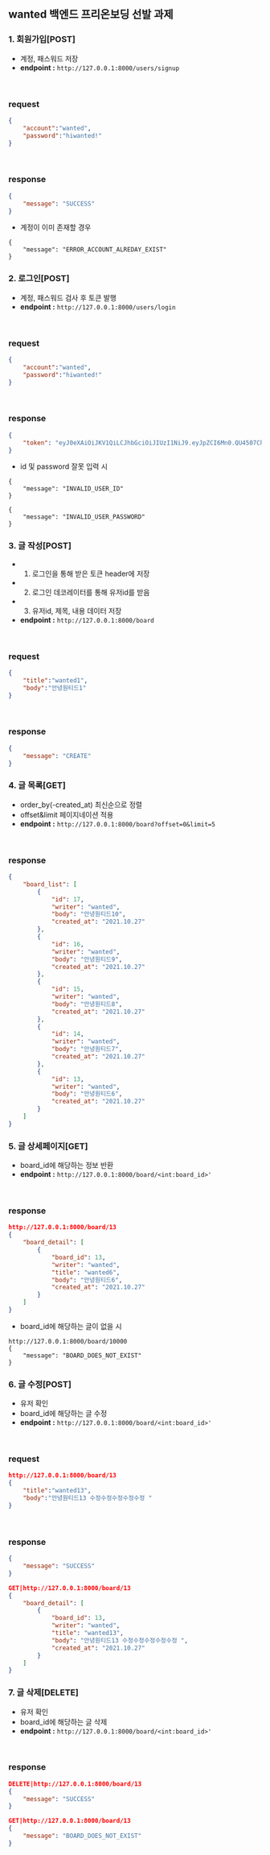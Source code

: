 ## wanted 백엔드 프리온보딩 선발 과제
   
### 1. 회원가입[POST]
- 계정, 패스워드 저장
- **endpoint :** ```http://127.0.0.1:8000/users/signup```

<br>

### **request**
```json
{
    "account":"wanted",
    "password":"hiwanted!"
}
```
<br>

### **response**
```json
{
    "message": "SUCCESS"
}
```
- 계정이 이미 존재할 경우
```
{
    "message": "ERROR_ACCOUNT_ALREDAY_EXIST"
}
```


### 2. 로그인[POST]
- 계정, 패스워드 검사 후 토큰 발행
- **endpoint :** ```http://127.0.0.1:8000/users/login```

<br>

###  **request**
```json
{
    "account":"wanted",
    "password":"hiwanted!"
}
```
<br>

### **response**
```json
{
    "token": "eyJ0eXAiOiJKV1QiLCJhbGciOiJIUzI1NiJ9.eyJpZCI6Mn0.QU4507ChQTemgYcim6gdczC7iei3bmTDSipDKx1pufE"
}
```
- id 및 password 잘못 입력 시

```
{
    "message": "INVALID_USER_ID"
}
```
```
{
    "message": "INVALID_USER_PASSWORD"
}
```
### 3. 글 작성[POST]
- 1. 로그인을 통해 받은 토큰 header에 저장
- 2. 로그인 데코레이터를 통해 유저id를 받음
- 3. 유저id, 제목, 내용 데이터 저장
- **endpoint :** ```http://127.0.0.1:8000/board```

<br>

### **request**
```json
{
    "title":"wanted1",
    "body":"안녕원티드1"
}
```
<br>

### **response**
```json
{
    "message": "CREATE"
}
```
### 4. 글 목록[GET]
- order_by(-created_at) 최신순으로 정렬
- offset&limit 페이지네이션 적용
- **endpoint :** ```http://127.0.0.1:8000/board?offset=0&limit=5```

<br>

###  **response**
```json
{
    "board_list": [
        {
            "id": 17,
            "writer": "wanted",
            "body": "안녕원티드10",
            "created_at": "2021.10.27"
        },
        {
            "id": 16,
            "writer": "wanted",
            "body": "안녕원티드9",
            "created_at": "2021.10.27"
        },
        {
            "id": 15,
            "writer": "wanted",
            "body": "안녕원티드8",
            "created_at": "2021.10.27"
        },
        {
            "id": 14,
            "writer": "wanted",
            "body": "안녕원티드7",
            "created_at": "2021.10.27"
        },
        {
            "id": 13,
            "writer": "wanted",
            "body": "안녕원티드6",
            "created_at": "2021.10.27"
        }
    ]
}
```
### 5. 글 상세페이지[GET]
- board_id에 해당하는 정보 반환 
- **endpoint :** ```http://127.0.0.1:8000/board/<int:board_id>'```

<br>

###  **response**
```json
http://127.0.0.1:8000/board/13
{
    "board_detail": [
        {
            "board_id": 13,
            "writer": "wanted",
            "title": "wanted6",
            "body": "안녕원티드6",
            "created_at": "2021.10.27"
        }
    ]
}
```
- board_id에 해당하는 글이 없을 시
```
http://127.0.0.1:8000/board/10000
{
    "message": "BOARD_DOES_NOT_EXIST"
}
```
### 6. 글 수정[POST]
- 유저 확인
- board_id에 해당하는 글 수정
- **endpoint :** ```http://127.0.0.1:8000/board/<int:board_id>'```

<br>

###  **request**
```json
http://127.0.0.1:8000/board/13
{
    "title":"wanted13",
    "body":"안녕원티드13 수정수정수정수정수정 "
}
```

<br>

###  **response**
```json
{
    "message": "SUCCESS"
}
```
```json
GET|http://127.0.0.1:8000/board/13
{
    "board_detail": [
        {
            "board_id": 13,
            "writer": "wanted",
            "title": "wanted13",
            "body": "안녕원티드13 수정수정수정수정수정 ",
            "created_at": "2021.10.27"
        }
    ]
}
```

### 7. 글 삭제[DELETE]
- 유저 확인
- board_id에 해당하는 글 삭제
- **endpoint :** ```http://127.0.0.1:8000/board/<int:board_id>'```

<br>

### response

```json
DELETE|http://127.0.0.1:8000/board/13
{
    "message": "SUCCESS"
}
```

```json
GET|http://127.0.0.1:8000/board/13
{
    "message": "BOARD_DOES_NOT_EXIST"
}
```
